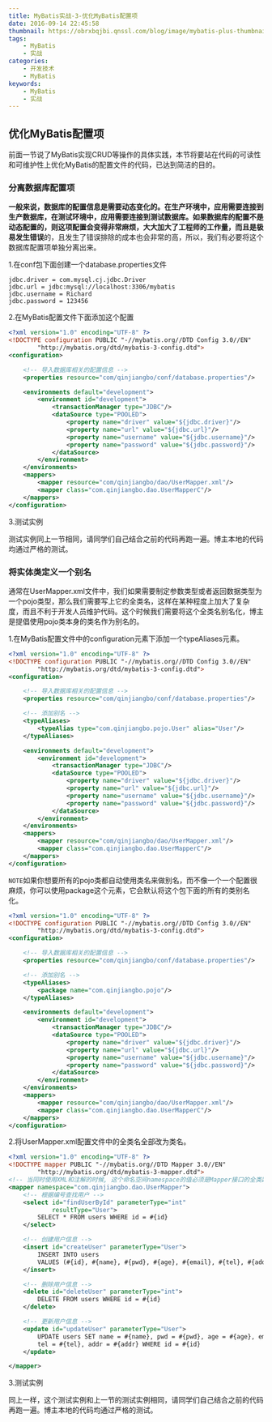 ```yaml
---
title: MyBatis实战-3-优化MyBatis配置项
date: 2016-09-14 22:45:58
thumbnail: https://obrxbqjbi.qnssl.com/blog/image/mybatis-plus-thumbnail.png
tags:
	- MyBatis
	- 实战
categories:
	- 开发技术
	- MyBatis
keywords:
	- MyBatis
	- 实战
---
```

## 优化MyBatis配置项
前面一节说了MyBatis实现CRUD等操作的具体实践，本节将要站在代码的可读性和可维护性上优化MyBatis的配置文件的代码，已达到简洁的目的。

### 分离数据库配置项
**一般来说，数据库的配置信息是需要动态变化的。**在生产环境中，应用需要连接到生产数据库，在测试环境中，应用需要连接到测试数据库。如果数据库的配置不是动态配置的，则这项配置会变得非常麻烦，大大加大了工程师的工作量，而且是**极易发生错误**的，且发生了错误排除的成本也会非常的高，所以，我们有必要将这个数据库配置项单独分离出来。

1.在conf包下面创建一个database.properties文件

``` dsconfig
jdbc.driver = com.mysql.cj.jdbc.Driver
jdbc.url = jdbc:mysql://localhost:3306/mybatis
jdbc.username = Richard
jdbc.password = 123456
```

2.在MyBatis配置文件下面添加这个配置

``` xml
<?xml version="1.0" encoding="UTF-8" ?>
<!DOCTYPE configuration PUBLIC "-//mybatis.org//DTD Config 3.0//EN"
        "http://mybatis.org/dtd/mybatis-3-config.dtd">
<configuration>

    <!-- 导入数据库相关的配置信息 -->
    <properties resource="com/qinjiangbo/conf/database.properties"/>

    <environments default="development">
        <environment id="development">
            <transactionManager type="JDBC"/>
            <dataSource type="POOLED">
                <property name="driver" value="${jdbc.driver}"/>
                <property name="url" value="${jdbc.url}"/>
                <property name="username" value="${jdbc.username}"/>
                <property name="password" value="${jdbc.password}"/>
            </dataSource>
        </environment>
    </environments>
    <mappers>
        <mapper resource="com/qinjiangbo/dao/UserMapper.xml"/>
        <mapper class="com.qinjiangbo.dao.UserMapperC"/>
    </mappers>
</configuration>
```

3.测试实例

测试实例同上一节相同，请同学们自己结合之前的代码再跑一遍。博主本地的代码均通过严格的测试。

### 将实体类定义一个别名
通常在UserMapper.xml文件中，我们如果需要制定参数类型或者返回数据类型为一个pojo类型，那么我们需要写上它的全类名，这样在某种程度上加大了复杂度，而且不利于开发人员维护代码。这个时候我们需要将这个全类名别名化，博主是提倡使用pojo类本身的类名作为别名的。

1.在MyBatis配置文件中的configuration元素下添加一个typeAliases元素。

``` xml
<?xml version="1.0" encoding="UTF-8" ?>
<!DOCTYPE configuration PUBLIC "-//mybatis.org//DTD Config 3.0//EN"
        "http://mybatis.org/dtd/mybatis-3-config.dtd">
<configuration>

    <!-- 导入数据库相关的配置信息 -->
    <properties resource="com/qinjiangbo/conf/database.properties"/>

    <!-- 添加别名 -->
    <typeAliases>
        <typeAlias type="com.qinjiangbo.pojo.User" alias="User"/>
    </typeAliases>

    <environments default="development">
        <environment id="development">
            <transactionManager type="JDBC"/>
            <dataSource type="POOLED">
                <property name="driver" value="${jdbc.driver}"/>
                <property name="url" value="${jdbc.url}"/>
                <property name="username" value="${jdbc.username}"/>
                <property name="password" value="${jdbc.password}"/>
            </dataSource>
        </environment>
    </environments>
    <mappers>
        <mapper resource="com/qinjiangbo/dao/UserMapper.xml"/>
        <mapper class="com.qinjiangbo.dao.UserMapperC"/>
    </mappers>
</configuration>
```

`NOTE`如果你想要所有的pojo类都自动使用类名来做别名，而不像一个一个配置很麻烦，你可以使用package这个元素，它会默认将这个包下面的所有的类别名化。

``` xml
<?xml version="1.0" encoding="UTF-8" ?>
<!DOCTYPE configuration PUBLIC "-//mybatis.org//DTD Config 3.0//EN"
        "http://mybatis.org/dtd/mybatis-3-config.dtd">
<configuration>

    <!-- 导入数据库相关的配置信息 -->
    <properties resource="com/qinjiangbo/conf/database.properties"/>

    <!-- 添加别名 -->
    <typeAliases>
        <package name="com.qinjiangbo.pojo"/>
    </typeAliases>

    <environments default="development">
        <environment id="development">
            <transactionManager type="JDBC"/>
            <dataSource type="POOLED">
                <property name="driver" value="${jdbc.driver}"/>
                <property name="url" value="${jdbc.url}"/>
                <property name="username" value="${jdbc.username}"/>
                <property name="password" value="${jdbc.password}"/>
            </dataSource>
        </environment>
    </environments>
    <mappers>
        <mapper resource="com/qinjiangbo/dao/UserMapper.xml"/>
        <mapper class="com.qinjiangbo.dao.UserMapperC"/>
    </mappers>
</configuration>
```

2.将UserMapper.xml配置文件中的全类名全部改为类名。

``` xml
<?xml version="1.0" encoding="UTF-8" ?>
<!DOCTYPE mapper PUBLIC "-//mybatis.org//DTD Mapper 3.0//EN"
        "http://mybatis.org/dtd/mybatis-3-mapper.dtd">
<!-- 当同时使用XML和注解的时候, 这个命名空间namespace的值必须是Mapper接口的全类路径 -->
<mapper namespace="com.qinjiangbo.dao.UserMapper">
    <!-- 根据编号查找用户 -->
    <select id="findUserById" parameterType="int"
            resultType="User">
        SELECT * FROM users WHERE id = #{id}
    </select>

    <!-- 创建用户信息 -->
    <insert id="createUser" parameterType="User">
        INSERT INTO users
        VALUES (#{id}, #{name}, #{pwd}, #{age}, #{email}, #{tel}, #{addr})
    </insert>

    <!-- 删除用户信息 -->
    <delete id="deleteUser" parameterType="int">
        DELETE FROM users WHERE id = #{id}
    </delete>

    <!-- 更新用户信息 -->
    <update id="updateUser" parameterType="User">
        UPDATE users SET name = #{name}, pwd = #{pwd}, age = #{age}, email = #{email},
        tel = #{tel}, addr = #{addr} WHERE id = #{id}
    </update>

</mapper>
```

3.测试实例

同上一样，这个测试实例和上一节的测试实例相同，请同学们自己结合之前的代码再跑一遍。博主本地的代码均通过严格的测试。
